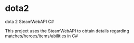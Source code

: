 # dota2
dota 2 SteamWebAPI C#

This project uses the SteamWebAPI to obtain details regarding matches/heroes/items/abilities in C# 
